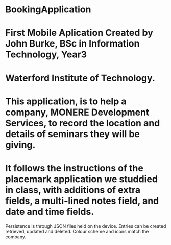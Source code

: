 # BookingApplication

# First Mobile Aplication Created by John Burke, BSc in Information Technology, Year3
# Waterford Institute of Technology.


# This application, is to help a company, MONERE Development Services, to record the location and details of seminars they will be giving.
# It follows the instructions of the placemark application we studdied in class, with additions of extra fields, a multi-lined notes field, and date and time fields.

Persistence is through JSON files held on the device.
Entries can be created retrieved, updated and deleted. 
Colour scheme and icons match the company.
